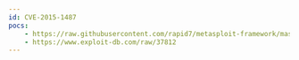 ```yaml
---
id: CVE-2015-1487
pocs:
    - https://raw.githubusercontent.com/rapid7/metasploit-framework/master/modules/exploits/windows/http/sepm_auth_bypass_rce.rb
    - https://www.exploit-db.com/raw/37812
---
```

